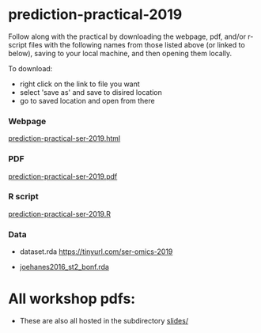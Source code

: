# prediction-practical-2019

Follow along with the practical by downloading the webpage, pdf, and/or r-script files with the following names from those listed above (or linked to below), saving to your local machine, and then opening them locally.

To download: 
 * right click on the link to file you want
 * select 'save as' and save to disired location
 * go to saved location and open from there

### Webpage

[prediction-practical-ser-2019.html](prediction-practical-ser-2019.html)

### PDF

[prediction-practical-ser-2019.pdf](prediction-practical-ser-2019.pdf)

### R script

[prediction-practical-ser-2019.R](prediction-practical-ser-2019.R)

### Data

* dataset.rda https://tinyurl.com/ser-omics-2019

* [joehanes2016_st2_bonf.rda](joehanes2016_st2_bonf.rda)

# All workshop pdfs:

* These are also all hosted in the subdirectory [slides/](slides)






